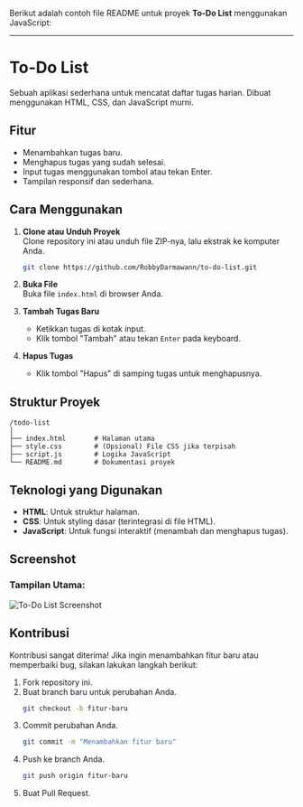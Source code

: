Berikut adalah contoh file README untuk proyek **To-Do List** menggunakan JavaScript:

---

# To-Do List

Sebuah aplikasi sederhana untuk mencatat daftar tugas harian. Dibuat menggunakan HTML, CSS, dan JavaScript murni.

## Fitur

- Menambahkan tugas baru.
- Menghapus tugas yang sudah selesai.
- Input tugas menggunakan tombol atau tekan Enter.
- Tampilan responsif dan sederhana.

## Cara Menggunakan

1. **Clone atau Unduh Proyek**  
   Clone repository ini atau unduh file ZIP-nya, lalu ekstrak ke komputer Anda.

   ```bash
   git clone https://github.com/RobbyDarmawann/to-do-list.git
   ```

2. **Buka File**  
   Buka file `index.html` di browser Anda.

3. **Tambah Tugas Baru**

   - Ketikkan tugas di kotak input.
   - Klik tombol "Tambah" atau tekan `Enter` pada keyboard.

4. **Hapus Tugas**
   - Klik tombol "Hapus" di samping tugas untuk menghapusnya.

## Struktur Proyek

```
/todo-list
│
├── index.html       # Halaman utama
├── style.css        # (Opsional) File CSS jika terpisah
├── script.js        # Logika JavaScript
└── README.md        # Dokumentasi proyek
```

## Teknologi yang Digunakan

- **HTML**: Untuk struktur halaman.
- **CSS**: Untuk styling dasar (terintegrasi di file HTML).
- **JavaScript**: Untuk fungsi interaktif (menambah dan menghapus tugas).

## Screenshot

### Tampilan Utama:

![To-Do List Screenshot](https://via.placeholder.com/800x400.png?text=To-Do+List+App)

## Kontribusi

Kontribusi sangat diterima! Jika ingin menambahkan fitur baru atau memperbaiki bug, silakan lakukan langkah berikut:

1. Fork repository ini.
2. Buat branch baru untuk perubahan Anda.
   ```bash
   git checkout -b fitur-baru
   ```
3. Commit perubahan Anda.
   ```bash
   git commit -m "Menambahkan fitur baru"
   ```
4. Push ke branch Anda.
   ```bash
   git push origin fitur-baru
   ```
5. Buat Pull Request.
